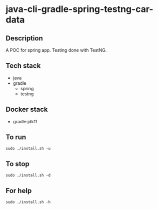 # java-cli-gradle-spring-testng-car-data

## Description
A POC for spring app. Testing done with TestNG.

## Tech stack
- java
- gradle
  - spring
  - testng

## Docker stack
- gradle:jdk11

## To run
`sudo ./install.sh -u`

## To stop
`sudo ./install.sh -d`

## For help
`sudo ./install.sh -h`
